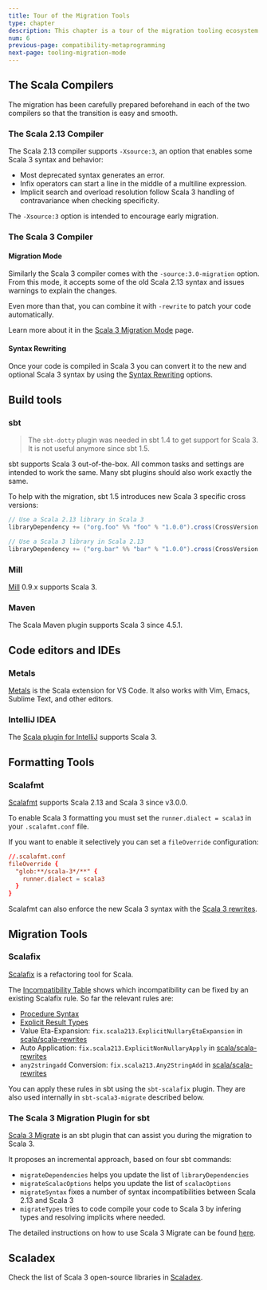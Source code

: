 ```yaml
---
title: Tour of the Migration Tools
type: chapter
description: This chapter is a tour of the migration tooling ecosystem 
num: 6
previous-page: compatibility-metaprogramming
next-page: tooling-migration-mode
---
```


## The Scala Compilers

The migration has been carefully prepared beforehand in each of the two compilers so that the transition is easy and smooth.

### The Scala 2.13 Compiler

The Scala 2.13 compiler supports `-Xsource:3`, an option that enables some Scala 3 syntax and behavior:
- Most deprecated syntax generates an error.
- Infix operators can start a line in the middle of a multiline expression.
- Implicit search and overload resolution follow Scala 3 handling of contravariance when checking specificity.

The `-Xsource:3` option is intended to encourage early migration.

### The Scala 3 Compiler

#### Migration Mode

Similarly the Scala 3 compiler comes with the `-source:3.0-migration` option.
From this mode, it accepts some of the old Scala 2.13 syntax and issues warnings to explain the changes.

Even more than that, you can combine it with `-rewrite` to patch your code automatically.

Learn more about it in the [Scala 3 Migration Mode](tooling-migration-mode.html) page.

#### Syntax Rewriting

Once your code is compiled in Scala 3 you can convert it to the new and optional Scala 3 syntax by using the [Syntax Rewriting](tooling-syntax-rewriting.html) options.

## Build tools

### sbt

> The `sbt-dotty` plugin was needed in sbt 1.4 to get support for Scala 3.
> It is not useful anymore since sbt 1.5.

sbt supports Scala 3 out-of-the-box.
All common tasks and settings are intended to work the same.
Many sbt plugins should also work exactly the same.

To help with the migration, sbt 1.5 introduces new Scala 3 specific cross versions:

```scala
// Use a Scala 2.13 library in Scala 3
libraryDependency += ("org.foo" %% "foo" % "1.0.0").cross(CrossVersion.for3Use2_13)

// Use a Scala 3 library in Scala 2.13 
libraryDependency += ("org.bar" %% "bar" % "1.0.0").cross(CrossVersion.for2_13Use3)
```

### Mill

[Mill](https://github.com/com-lihaoyi/mill) 0.9.x supports Scala 3.

### Maven

The Scala Maven plugin supports Scala 3 since 4.5.1.

## Code editors and IDEs

### Metals

[Metals](https://scalameta.org/metals/) is the Scala extension for VS Code.
It also works with Vim, Emacs, Sublime Text, and other editors.

### IntelliJ IDEA

The [Scala plugin for IntelliJ](https://plugins.jetbrains.com/plugin/1347-scala) supports Scala 3.

## Formatting Tools

### Scalafmt

[Scalafmt](https://scalameta.org/scalafmt/) supports Scala 2.13 and Scala 3 since v3.0.0.

To enable Scala 3 formatting you must set the `runner.dialect = scala3` in your `.scalafmt.conf` file.

If you want to enable it selectively you can set a `fileOverride` configuration:

```conf
//.scalafmt.conf
fileOverride {
  "glob:**/scala-3*/**" {
    runner.dialect = scala3
  }
}
```

Scalafmt can also enforce the new Scala 3 syntax with the [Scala 3 rewrites](https://scalameta.org/scalafmt/docs/configuration.html#scala3-rewrites).

## Migration Tools

### Scalafix

[Scalafix](https://scalacenter.github.io/scalafix/) is a refactoring tool for Scala.

The [Incompatibility Table](incompatibility-table.html) shows which incompatibility can be fixed by an existing Scalafix rule.
So far the relevant rules are:
- [Procedure Syntax](https://scalacenter.github.io/scalafix/docs/rules/ProcedureSyntax.html)
- [Explicit Result Types](https://scalacenter.github.io/scalafix/docs/rules/ExplicitResultTypes.html)
- Value Eta-Expansion: `fix.scala213.ExplicitNullaryEtaExpansion` in [scala/scala-rewrites](https://github.com/scala/scala-rewrites/blob/main/rewrites/src/main/scala/fix/scala213/ExplicitNullaryEtaExpansion.scala)
- Auto Application: `fix.scala213.ExplicitNonNullaryApply` in [scala/scala-rewrites](https://github.com/scala/scala-rewrites/blob/main/rewrites/src/main/scala/fix/scala213/ExplicitNonNullaryApply.scala)
- `any2stringadd` Conversion: `fix.scala213.Any2StringAdd` in [scala/scala-rewrites](https://github.com/scala/scala-rewrites/blob/main/rewrites/src/main/scala/fix/scala213/Any2StringAdd.scala)

You can apply these rules in sbt using the `sbt-scalafix` plugin.
They are also used internally in `sbt-scala3-migrate` described below.

### The Scala 3 Migration Plugin for sbt

[Scala 3 Migrate](https://github.com/scalacenter/scala3-migrate) is an sbt plugin that can assist you during the migration to Scala 3.

It proposes an incremental approach, based on four sbt commands:
- `migrateDependencies` helps you update the list of `libraryDependencies`
- `migrateScalacOptions` helps you update the list of `scalacOptions`
- `migrateSyntax` fixes a number of syntax incompatibilities between Scala 2.13 and Scala 3 
- `migrateTypes` tries to code compile your code to Scala 3 by infering types and resolving implicits where needed.

The detailed instructions on how to use Scala 3 Migrate can be found [here](scala3-migrate.html).

## Scaladex

Check the list of Scala 3 open-source libraries in [Scaladex](https://index.scala-lang.org/).

